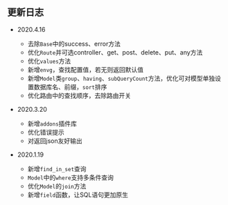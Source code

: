 ## 更新日志

* 2020.4.16
	- 去除`Base`中的success、error方法
	- 优化`Route`并可选controller、get、post、delete、put、any方法
	- 优化`values`方法
	- 新增`envg`，查找配置值，若无则返回默认值
	- 新增`Model`类`group`、`having`、`subQueryCount`方法，优化可对模型单独设置数据库名、前缀，`sort`排序
	- 优化路由中的查找顺序，去除路由开关

* 2020.3.20
	- 新增`addons`插件库
	- 优化错误提示
	- 对返回json友好输出

* 2020.1.19
    - 新增`find_in_set`查询
    - `Model`中的`where`支持多条件查询
    - 优化`Model`的`join`方法
    - 新增`field`函数，让SQL语句更加原生